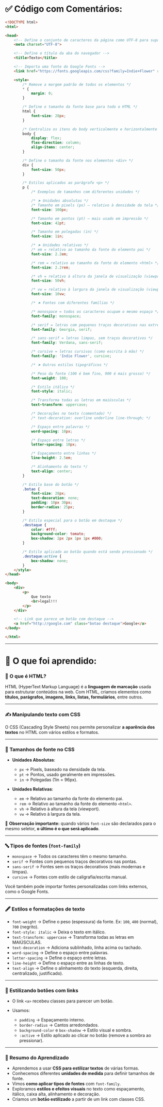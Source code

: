 # ✅ Código com Comentários:

```html
<!DOCTYPE html>
<html>

<head>
    <!-- Define o conjunto de caracteres da página como UTF-8 para suportar acentuação -->
    <meta charset="UTF-8">

    <!-- Define o título da aba do navegador -->
    <title>Texto</title>

    <!-- Importa uma fonte do Google Fonts -->
    <link href="https://fonts.googleapis.com/css?family=Indie+Flower" rel="stylesheet">

    <style>
        /* Remove a margem padrão de todos os elementos */
        * {
            margin: 0;
        }

        /* Define o tamanho da fonte base para todo o HTML */
        html {
            font-size: 28px;
        }

        /* Centraliza os itens do body verticalmente e horizontalmente */
        body {
            display: flex;
            flex-direction: column;
            align-items: center;
        }

        /* Define o tamanho da fonte nos elementos <div> */
        div {
            font-size: 50px;
        }

        /* Estilos aplicados ao parágrafo <p> */
        p {
            /* Exemplos de tamanhos com diferentes unidades */

            /* ➤ Unidades absolutas */
            /* Tamanho em pixels (px) – relativo à densidade da tela */
            font-size: 100px;

            /* Tamanho em pontos (pt) – mais usado em impressão */
            font-size: 42pt;

            /* Tamanho em polegadas (in) */
            font-size: 1in;

            /* ➤ Unidades relativas */
            /* em = relativo ao tamanho da fonte do elemento pai */
            font-size: 2.2em;

            /* rem = relativo ao tamanho da fonte do elemento <html> */
            font-size: 2.2rem;

            /* vh = relativo à altura da janela de visualização (viewport height) */
            font-size: 50vh;

            /* vw = relativo à largura da janela de visualização (viewport width) */
            font-size: 10vw;

            /* ➤ Fontes com diferentes famílias */

            /* monospace = todos os caracteres ocupam o mesmo espaço */
            font-family: monospace;

            /* serif = letras com pequenos traços decorativos nas extremidades */
            font-family: Georgia, serif;

            /* sans-serif = letras limpas, sem traços decorativos */
            font-family: Verdana, sans-serif;

            /* cursive = letras cursivas (como escrita à mão) */
            font-family: 'Indie Flower', cursive;

            /* ➤ Outros estilos tipográficos */

            /* Peso da fonte (100 é bem fino, 900 é mais grosso) */
            font-weight: 100;

            /* Estilo itálico */
            font-style: italic;

            /* Transforma todas as letras em maiúsculas */
            text-transform: uppercase;

            /* Decorações no texto (comentado) */
            /* text-decoration: overline underline line-through; */

            /* Espaço entre palavras */
            word-spacing: 10px;

            /* Espaço entre letras */
            letter-spacing: 10px;

            /* Espaçamento entre linhas */
            line-height: 2.5em;

            /* Alinhamento do texto */
            text-align: center;
        }

        /* Estilo base do botão */
        .botao {
            font-size: 28px;
            text-decoration: none;
            padding: 10px 30px;
            border-radius: 25px;
        }

        /* Estilo especial para o botão em destaque */
        .destaque {
            color: #fff;
            background-color: tomato;
            box-shadow: 2px 2px 1px 1px #000;
        }

        /* Estilo aplicado ao botão quando está sendo pressionado */
        .destaque:active {
            box-shadow: none;
        }
    </style>
</head>

<body>
    <div>
        <p>
            Que texto
            <br>legal!!!
        </p>
    </div>

    <!-- Link que parece um botão com destaque -->
    <a href="http://google.com" class="botao destaque">Google</a>
</body>

</html>
```

---

# 📘 O que foi aprendido:

### 🧾 **O que é HTML?**

HTML (HyperText Markup Language) é a **linguagem de marcação** usada para estruturar conteúdos na web. Com HTML, criamos elementos como **títulos, parágrafos, imagens, links, listas, formulários**, entre outros.

---

### ✍️ **Manipulando texto com CSS**

O CSS (Cascading Style Sheets) nos permite personalizar **a aparência dos textos** no HTML com vários estilos e formatos.

---

### 📏 **Tamanhos de fonte no CSS**

* **Unidades Absolutas**:

  * `px` → Pixels, baseado na densidade da tela.
  * `pt` → Pontos, usado geralmente em impressões.
  * `in` → Polegadas (1in = 96px).

* **Unidades Relativas**:

  * `em` → Relativo ao tamanho da fonte do elemento pai.
  * `rem` → Relativo ao tamanho da fonte do elemento `<html>`.
  * `vh` → Relativo à altura da tela (viewport).
  * `vw` → Relativo à largura da tela.

🔁 **Observação importante:** quando vários `font-size` são declarados para o mesmo seletor, **o último é o que será aplicado**.

---

### 🔤 **Tipos de fontes (`font-family`)**

* `monospace` → Todos os caracteres têm o mesmo tamanho.
* `serif` → Fontes com pequenos traços decorativos nas pontas.
* `sans-serif` → Fontes sem os traços decorativos (mais modernas e limpas).
* `cursive` → Fontes com estilo de caligrafia/escrita manual.

Você também pode importar fontes personalizadas com links externos, como o Google Fonts.

---

### 🖋️ **Estilos e formatações de texto**

* `font-weight` → Define o peso (espessura) da fonte. Ex: `100`, `400` (normal), `700` (negrito).
* `font-style: italic` → Deixa o texto em itálico.
* `text-transform: uppercase` → Transforma todas as letras em MAIÚSCULAS.
* `text-decoration` → Adiciona sublinhado, linha acima ou tachado.
* `word-spacing` → Define o espaço entre palavras.
* `letter-spacing` → Define o espaço entre letras.
* `line-height` → Define o espaço entre as linhas de texto.
* `text-align` → Define o alinhamento do texto (esquerda, direita, centralizado, justificado).

---

### 🔘 **Estilizando botões com links**

* O link `<a>` recebeu classes para parecer um botão.
* Usamos:

  * `padding` → Espaçamento interno.
  * `border-radius` → Cantos arredondados.
  * `background-color` e `box-shadow` → Estilo visual e sombra.
  * `:active` → Estilo aplicado ao clicar no botão (remove a sombra ao pressionar).

---

### 🎯 **Resumo do Aprendizado**

* Aprendemos a usar **CSS para estilizar textos** de várias formas.
* Conhecemos diferentes **unidades de medida** para definir tamanhos de fonte.
* Vimos **como aplicar tipos de fontes** com `font-family`.
* Exploramos **estilos e efeitos visuais** no texto como espaçamento, itálico, caixa alta, alinhamento e decoração.
* Criamos um **botão estilizado** a partir de um link com classes CSS.
